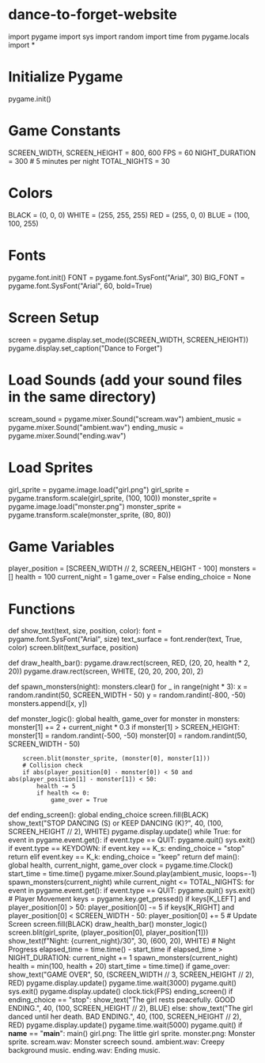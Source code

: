 # dance-to-forget-website
import pygame
import sys
import random
import time
from pygame.locals import *
# Initialize Pygame
pygame.init()
# Game Constants
SCREEN_WIDTH, SCREEN_HEIGHT = 800, 600
FPS = 60
NIGHT_DURATION = 300  # 5 minutes per night
TOTAL_NIGHTS = 30
# Colors
BLACK = (0, 0, 0)
WHITE = (255, 255, 255)
RED = (255, 0, 0)
BLUE = (100, 100, 255)
# Fonts
pygame.font.init()
FONT = pygame.font.SysFont("Arial", 30)
BIG_FONT = pygame.font.SysFont("Arial", 60, bold=True)
# Screen Setup
screen = pygame.display.set_mode((SCREEN_WIDTH, SCREEN_HEIGHT))
pygame.display.set_caption("Dance to Forget")
# Load Sounds (add your sound files in the same directory)
scream_sound = pygame.mixer.Sound("scream.wav")
ambient_music = pygame.mixer.Sound("ambient.wav")
ending_music = pygame.mixer.Sound("ending.wav")

# Load Sprites
girl_sprite = pygame.image.load("girl.png")
girl_sprite = pygame.transform.scale(girl_sprite, (100, 100))
monster_sprite = pygame.image.load("monster.png")
monster_sprite = pygame.transform.scale(monster_sprite, (80, 80))

# Game Variables
player_position = [SCREEN_WIDTH // 2, SCREEN_HEIGHT - 100]
monsters = []
health = 100
current_night = 1
game_over = False
ending_choice = None

# Functions
def show_text(text, size, position, color):
    font = pygame.font.SysFont("Arial", size)
    text_surface = font.render(text, True, color)
    screen.blit(text_surface, position)

def draw_health_bar():
    pygame.draw.rect(screen, RED, (20, 20, health * 2, 20))
    pygame.draw.rect(screen, WHITE, (20, 20, 200, 20), 2)

def spawn_monsters(night):
    monsters.clear()
    for _ in range(night * 3):
        x = random.randint(50, SCREEN_WIDTH - 50)
        y = random.randint(-800, -50)
        monsters.append([x, y])

def monster_logic():
    global health, game_over
    for monster in monsters:
        monster[1] += 2 + current_night * 0.3
        if monster[1] > SCREEN_HEIGHT:
            monster[1] = random.randint(-500, -50)
            monster[0] = random.randint(50, SCREEN_WIDTH - 50)

        screen.blit(monster_sprite, (monster[0], monster[1]))
        # Collision check
        if abs(player_position[0] - monster[0]) < 50 and abs(player_position[1] - monster[1]) < 50:
            health -= 5
            if health <= 0:
                game_over = True
def ending_screen():
    global ending_choice
    screen.fill(BLACK)
    show_text("STOP DANCING (S) or KEEP DANCING (K)?", 40, (100, SCREEN_HEIGHT // 2), WHITE)
    pygame.display.update()
    while True:
        for event in pygame.event.get():
            if event.type == QUIT:
                pygame.quit()
                sys.exit()
            if event.type == KEYDOWN:
                if event.key == K_s:
                    ending_choice = "stop"
                    return
                elif event.key == K_k:
                    ending_choice = "keep"
                    return
def main():
    global health, current_night, game_over
    clock = pygame.time.Clock()
    start_time = time.time()
    pygame.mixer.Sound.play(ambient_music, loops=-1)
    spawn_monsters(current_night)
    while current_night <= TOTAL_NIGHTS:
        for event in pygame.event.get():
            if event.type == QUIT:
                pygame.quit()
                sys.exit()
        # Player Movement
        keys = pygame.key.get_pressed()
        if keys[K_LEFT] and player_position[0] > 50:
            player_position[0] -= 5
        if keys[K_RIGHT] and player_position[0] < SCREEN_WIDTH - 50:
            player_position[0] += 5
        # Update Screen
        screen.fill(BLACK)
        draw_health_bar()
        monster_logic()
        screen.blit(girl_sprite, (player_position[0], player_position[1]))
        show_text(f"Night: {current_night}/30", 30, (600, 20), WHITE)
        # Night Progress
        elapsed_time = time.time() - start_time
        if elapsed_time > NIGHT_DURATION:
            current_night += 1
            spawn_monsters(current_night)
            health = min(100, health + 20)
            start_time = time.time()
        if game_over:
            show_text("GAME OVER", 50, (SCREEN_WIDTH // 3, SCREEN_HEIGHT // 2), RED)
            pygame.display.update()
            pygame.time.wait(3000)
            pygame.quit()
            sys.exit()
        pygame.display.update()
        clock.tick(FPS)
    ending_screen()
    if ending_choice == "stop":
        show_text("The girl rests peacefully. GOOD ENDING.", 40, (100, SCREEN_HEIGHT // 2), BLUE)
    else:
        show_text("The girl danced until her death. BAD ENDING.", 40, (100, SCREEN_HEIGHT // 2), RED)
    pygame.display.update()
    pygame.time.wait(5000)
    pygame.quit()
if __name__ == "__main__":
    main()
    girl.png: The little girl sprite.
monster.png: Monster sprite.
scream.wav: Monster screech sound.
ambient.wav: Creepy background music.
ending.wav: Ending music.